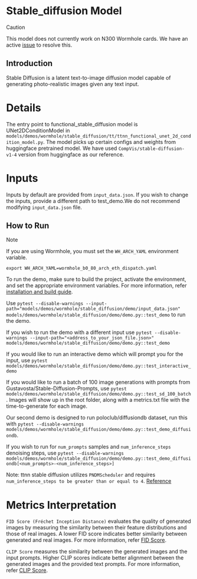 # Stable_diffusion Model

> [!CAUTION]
>
> This model does not currently work on N300 Wormhole cards. We have an active [issue](https://github.com/tenstorrent/tt-metal/issues/7560) to resolve this.

## Introduction
Stable Diffusion is a latent text-to-image diffusion model capable of generating photo-realistic images given any text input.

# Details
The entry point to  functional_stable_diffusion model is UNet2DConditionModel in `models/demos/wormhole/stable_diffusion/tt/ttnn_functional_unet_2d_condition_model.py`. The model picks up certain configs and weights from huggingface pretrained model. We have used `CompVis/stable-diffusion-v1-4` version from huggingface as our reference.

# Inputs
Inputs by default are provided from `input_data.json`. If you wish to change the inputs, provide a different path to test_demo.We do not recommend modifying `input_data.json` file.

## How to Run

> [!NOTE]
>
> If you are using Wormhole, you must set the `WH_ARCH_YAML` environment variable.
>
> ```
> export WH_ARCH_YAML=wormhole_b0_80_arch_eth_dispatch.yaml
> ```

To run the demo, make sure to build the project, activate the environment, and set the appropriate environment variables.
For more information, refer [installation and build guide](https://github.com/tenstorrent/tt-metal/blob/main/INSTALLING.md).

Use `pytest --disable-warnings --input-path="models/demos/wormhole/stable_diffusion/demo/input_data.json" models/demos/wormhole/stable_diffusion/demo/demo.py::test_demo` to run the demo.

If you wish to run the demo with a different input use `pytest --disable-warnings --input-path="<address_to_your_json_file.json>" models/demos/wormhole/stable_diffusion/demo/demo.py::test_demo`

If you would like to run an interactive demo which will prompt you for the input, use `pytest models/demos/wormhole/stable_diffusion/demo/demo.py::test_interactive_demo`

If you would like to run a batch of 100 image generations with prompts from Gustavosta/Stable-Diffusion-Prompts, use `pytest models/demos/wormhole/stable_diffusion/demo/demo.py::test_sd_100_batch`. Images will show up in the root folder, along with a metrics.txt file with the time-to-generate for each image.

Our second demo is designed to run poloclub/diffusiondb dataset, run this with `pytest --disable-warnings models/demos/wormhole/stable_diffusion/demo/demo.py::test_demo_diffusiondb`.

If you wish to run for `num_prompts` samples and `num_inference_steps` denoising steps, use `pytest --disable-warnings models/demos/wormhole/stable_diffusion/demo/demo.py::test_demo_diffusiondb[<num_prompts>-<num_inference_steps>]`

Note: ttnn stable diffusion utilizes `PNDMScheduler` and requires `num_inference_steps to be greater than or equal to 4`. [Reference](https://arxiv.org/pdf/2202.09778)

# Metrics  Interpretation
`FID Score (Fréchet Inception Distance)` evaluates the quality of generated images by measuring the similarity between their feature distributions and those of real images. A lower FID score indicates better similarity between generated and real images.
For more information, refer [FID Score](https://lightning.ai/docs/torchmetrics/stable/image/frechet_inception_distance.html).

`CLIP Score` measures the similarity between the generated images and the input prompts. Higher CLIP scores indicate better alignment between the generated images and the provided text prompts.
For more information, refer [CLIP Score](https://lightning.ai/docs/torchmetrics/stable/multimodal/clip_score.html).
